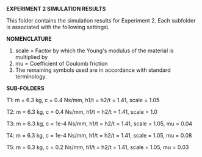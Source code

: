 **EXPERIMENT 2 SIMULATION RESULTS**

This folder contains the simulation results for Experiment 2. Each subfolder is associated with the following settings\

**NOMENCLATURE**

1) scale = Factor by which the Young's modulus of the material is multiplied by
2) mu = Coefficient of Coulomb friction
3) The remaining symbols used are in accordance with standard terminology.

**SUB-FOLDERS**


T1: m = 6.3 kg, c = 0.4 Ns/mm, h1/t = h2/t = 1.41, scale = 1.05

T2: m = 6.3 kg, c = 0.4 Ns/mm, h1/t = h2/t = 1.41, scale = 1.0

T3: m = 6.3 kg, c = 1e-4 Ns/mm, h1/t = h2/t = 1.41, scale = 1.05, mu = 0.04

T4: m = 6.3 kg, c = 1e-4 Ns/mm, h1/t = h2/t = 1.41, scale = 1.05, mu = 0.08

T5: m = 6.3 kg, c = 0.2 Ns/mm, h1/t = h2/t = 1.41, scale = 1.05, mu = 0.03

